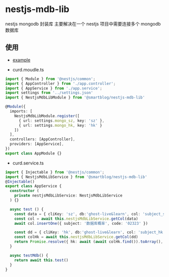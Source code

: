 # nestjs-mdb-lib
nestjs mongodb 封装库
主要解决在一个 nestjs 项目中需要连接多个 mongodb 数据库

## 使用
- [example](https://github.com/jamesjianpeng/nestjs-mdb-lib/tree/master/example/test)

- curd.moudle.ts

```typescript
import { Module } from '@nestjs/common';
import { AppController } from './app.controller';
import { AppService } from './app.service';
import settings from '../settings.json'
import { NestjsMdbLibModule } from '@smartblog/nestjs-mdb-lib'

@Module({
  imports: [
    NestjsMdbLibModule.register([
      { url: settings.mongo_sz, key: 'sz' },
      { url: settings.mongo_hk, key: 'hk' }
    ])
  ],
  controllers: [AppController],
  providers: [AppService],
})
export class AppModule {}
```

- curd.service.ts

```typescript
import { Injectable } from '@nestjs/common';
import { NestjsMdbLibService } from '@smartblog/nestjs-mdb-lib'
@Injectable()
export class AppService {
  constructor (
    private nestjsMdbLibService: NestjsMdbLibService
  ) {}

  async test () {
    const data = { cliKey: 'sz', db:'ghost-live&learn', col: 'subject_sz' }
    const col = await this.nestjsMdbLibService.getCol(data)
    await col.insertOne({ subject: '数据库概率', code: '02323' })

    const dd = { cliKey: 'hk', db:'ghost-live&learn', col: 'subject_hk' }
    const colHk = await this.nestjsMdbLibService.getCol(dd)
    return Promise.resolve({ hk: await (await colHk.find()).toArray(), sz: await (await col.find()).toArray()})
  }

  async testMdb() {
    return await this.test()
  }
}
```
